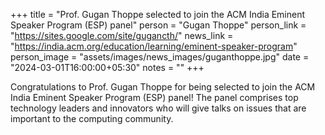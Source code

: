 +++
title = "Prof. Gugan Thoppe selected to join the ACM India Eminent Speaker Program (ESP) panel"
person = "Gugan Thoppe"
person_link = "https://sites.google.com/site/gugancth/"
news_link = "https://india.acm.org/education/learning/eminent-speaker-program"
person_image = "assets/images/news_images/guganthoppe.jpg"
date = "2024-03-01T16:00:00+05:30"
notes = ""
+++
 
Congratulations to Prof. Gugan Thoppe for being selected to join the ACM India Eminent Speaker Program (ESP) panel! The panel comprises top technology leaders and innovators who will give talks on issues that are important to the computing community.